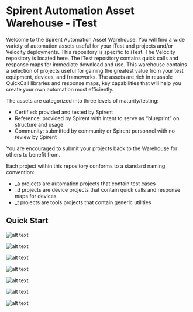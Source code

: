 # Spirent Automation Asset Warehouse - iTest

Welcome to the Spirent Automation Asset Warehouse. You will find a wide variety of automation assets useful for your iTest and projects and/or Velocity deployments. This repository is specific to iTest.  The Velocity repository is located here.  The iTest repository contains  quick calls and response maps for immediate download and use. This warehouse contains a selection of projects useful for gaining the greatest value from your test equipment, devices, and frameworks. The assets are rich in reusable QuickCall libraries and response maps, key capabilities that will help you create your own automation most efficiently.

The assets are categorized into three levels of maturity/testing:
- Certified:  provided and tested by Spirent
- Reference:  provided by Spirent with intent to serve as “blueprint” on structure and usage
- Community:  submitted by community or Spirent personnel with no review by Spirent       

You are encouraged to submit your projects back to the Warehouse for others to benefit from.

Each project within this repository conforms to a standard naming convention:
- \_a projects are automation projects that contain test cases
- \_d projects are device projects that contain quick calls and response maps for devices
- \_t projects are tools projects that contain generic utilities 

## Quick Start
 
![alt text](https://github.com/Spirent/iTest-assets/blob/master/images/copy.url.to.clipboard.png "Copy https URL")

![alt text](https://github.com/Spirent/iTest-assets/blob/master/images/clone.the.repository.png "Clone a Git Repo")

![alt text](https://github.com/Spirent/iTest-assets/blob/master/images/paste.uri.contents.png "Paste URI contents")

![alt text](https://github.com/Spirent/iTest-assets/blob/master/images/open.git.repositories.png "Open a Git Repo")

![alt text](https://github.com/Spirent/iTest-assets/blob/master/images/select.entire.working.tree.png "Select working tree")

![alt text](https://github.com/Spirent/iTest-assets/blob/master/images/import.all.projects.png "Import all projects")

![alt text](https://github.com/Spirent/iTest-assets/blob/master/images/or.just.certain.projects.png "Import individual projects")
